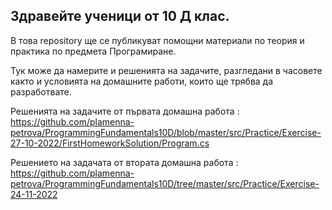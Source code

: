 ## Здравейте ученици от 10 Д клас.

В това repository ще се публикуват помощни материали по теория и практика по предмета Програмиране.

Тук може да намерите и решенията на задачите, разгледани в часовете както и условията на домашните работи, които ще
трябва да разработвате.

Решенията на задачите от първата домашна работа : https://github.com/plamenna-petrova/ProgrammingFundamentals10D/blob/master/src/Practice/Exercise-27-10-2022/FirstHomeworkSolution/Program.cs

Решението на задачата от втората домашна работа : https://github.com/plamenna-petrova/ProgrammingFundamentals10D/tree/master/src/Practice/Exercise-24-11-2022
